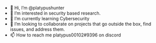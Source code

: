 - 👋 Hi, I’m @platypushunter
- 👀 I’m interested in security based research.
- 🌱 I’m currently learning Cybersecurity
- 💞️ I’m looking to collaborate on projects that go outside the box, find issues, and address them.
- 📫 How to reach me platypus00102#9396 on discord

<!---
platypushunter/platypushunter is a ✨ special ✨ repository because its `README.md` (this file) appears on your GitHub profile.
You can click the Preview link to take a look at your changes.
--->
